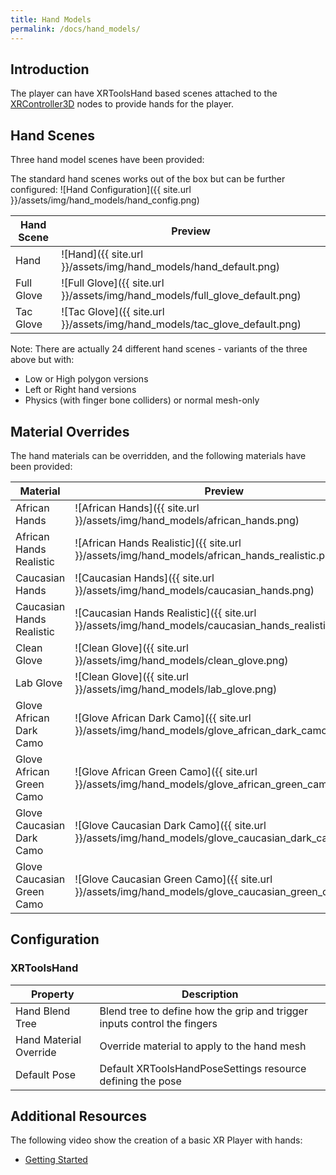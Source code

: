```yaml
---
title: Hand Models
permalink: /docs/hand_models/
---
```



## Introduction
The player can have XRToolsHand based scenes attached to the [XRController3D](https://docs.godotengine.org/en/stable/classes/class_xrcontroller3d.html)
nodes to provide hands for the player.


## Hand Scenes
Three hand model scenes have been provided:

The standard hand scenes works out of the box but can be further configured:
![Hand Configuration]({{ site.url }}/assets/img/hand_models/hand_config.png)

| Hand Scene   | Preview |
| ------------ | ------- |
| Hand         | ![Hand]({{ site.url }}/assets/img/hand_models/hand_default.png) |
| Full Glove   | ![Full Glove]({{ site.url }}/assets/img/hand_models/full_glove_default.png) |
| Tac Glove    | ![Tac Glove]({{ site.url }}/assets/img/hand_models/tac_glove_default.png) |

Note: There are actually 24 different hand scenes - variants of the three above but with:
 - Low or High polygon versions
 - Left or Right hand versions
 - Physics (with finger bone colliders) or normal mesh-only


## Material Overrides
The hand materials can be overridden, and the following materials have been provided:

| Material        | Preview |
| ------------ | ------- |
| African Hands | ![African Hands]({{ site.url }}/assets/img/hand_models/african_hands.png) |
| African Hands Realistic | ![African Hands Realistic]({{ site.url }}/assets/img/hand_models/african_hands_realistic.png) |
| Caucasian Hands | ![Caucasian Hands]({{ site.url }}/assets/img/hand_models/caucasian_hands.png) |
| Caucasian Hands Realistic | ![Caucasian Hands Realistic]({{ site.url }}/assets/img/hand_models/caucasian_hands_realistic.png) |
| Clean Glove | ![Clean Glove]({{ site.url }}/assets/img/hand_models/clean_glove.png) |
| Lab Glove | ![Clean Glove]({{ site.url }}/assets/img/hand_models/lab_glove.png) |
| Glove African Dark Camo | ![Glove African Dark Camo]({{ site.url }}/assets/img/hand_models/glove_african_dark_camo.png) |
| Glove African Green Camo | ![Glove African Green Camo]({{ site.url }}/assets/img/hand_models/glove_african_green_camo.png) |
| Glove Caucasian Dark Camo | ![Glove Caucasian Dark Camo]({{ site.url }}/assets/img/hand_models/glove_caucasian_dark_camo.png) |
| Glove Caucasian Green Camo | ![Glove Caucasian Green Camo]({{ site.url }}/assets/img/hand_models/glove_caucasian_green_camo.png) |


## Configuration

### XRToolsHand

| Property               | Description                                                     |
| ---------------------- | --------------------------------------------------------------- |
| Hand Blend Tree        | Blend tree to define how the grip and trigger inputs control the fingers |
| Hand Material Override | Override material to apply to the hand mesh  |
| Default Pose           | Default XRToolsHandPoseSettings resource defining the pose |


## Additional Resources

The following video show the creation of a basic XR Player with hands:
* [Getting Started](https://youtu.be/VrpySdMcdyw)
